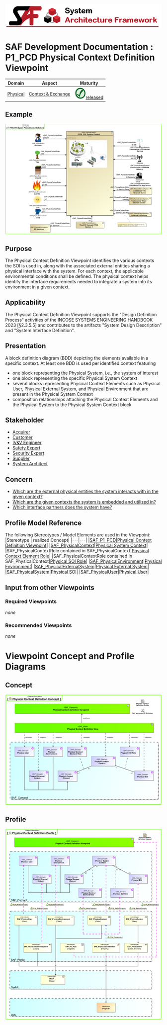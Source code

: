 ![System Architecture Framework](../../diagrams/Banner_SAF.png)
# SAF Development Documentation : **P1_PCD** Physical Context Definition Viewpoint
|**Domain**|**Aspect**|**Maturity**|
| --- | --- | --- |
|[Physical](../../domains.md#Domain-Physical)|[Context & Exchange](../../aspects.md#Aspect-Context-&-Exchange)|![Released](../../diagrams/Symbol_confirmed.png )[released](../../using-saf/maturity.md#released)|
## Example
![Physical-Context-Definition-Viewpoint-primary-example.svg](../../diagrams/vp-examples/Physical-Context-Definition-Viewpoint-primary-example.svg)
## Purpose
The Physical Context Definition Viewpoint identifies the various contexts the SOI is used in, along with the associated external entities sharing a physical interface with the system. For each context, the applicable environmental conditions shall be defined. The physical context helps identify the interface requirements needed to integrate a system into its environment in a given context.
## Applicability
The Physical Context Definition Viewpoint supports the "Design Definition Process" activities of the INCOSE SYSTEMS ENGINEERING HANDBOOK 2023 [§2.3.5.5] and contributes to the artifacts "System Design Description" and "System Interface Definition".
## Presentation
A block definition diagram (BDD) depicting the elements available in a specific context. At least one BDD is used per identified context featuring
* one block representing the Physical System, i.e., the system of interest
* one block representing the specific Physical System Context
* several blocks representing Physical Context Elements such as Physical User, Physical External System, and Physical Environment that are present in the Physical System Context
* composition relationships attaching the Physical Context Elements and the Physical System to the Physical System Context block

## Stakeholder
* [Acquirer](../../stakeholders.md#Acquirer)
* [Customer](../../stakeholders.md#Customer)
* [IV&V Engineer](../../stakeholders.md#IV&V-Engineer)
* [Safety Expert](../../stakeholders.md#Safety-Expert)
* [Security Expert](../../stakeholders.md#Security-Expert)
* [Supplier](../../stakeholders.md#Supplier)
* [System Architect](../../stakeholders.md#System-Architect)
## Concern
* [Which are the external physical entities the system interacts with in the given context?](../../concerns.md#_2021x_2_8710274_1674576758710_759449_23186)
* [Which are the given contexts the system is embedded and utilized in?](../../concerns.md#_2021x_2_8710274_1674576758891_776196_23368)
* [Which interface partners does the system have?](../../concerns.md#_2021x_2_8710274_1674576759091_673143_23507)
## Profile Model Reference
The following Stereotypes / Model Elements are used in the Viewpoint:
|Stereotype | realized Concept|
|---|---|
|[SAF_P1_PCD](../../stereotypes.md#SAF_P1_PCD)|[Physical Context Definition Viewpoint](../concept/concepts.md#Physical-Context-Definition-Viewpoint)|
|[SAF_PhysicalContext](../../stereotypes.md#SAF_PhysicalContext)|[Physical System Context](../concept/concepts.md#Physical-System-Context)|
|SAF_PhysicalContextRole contained in SAF_PhysicalContext|[Physical Context Element Role](../concept/concepts.md#Physical-Context-Element-Role)|
|SAF_PhysicalContextRole contained in SAF_PhysicalContext|[Physical SOI Role](../concept/concepts.md#Physical-SOI-Role)|
|[SAF_PhysicalEnvironment](../../stereotypes.md#SAF_PhysicalEnvironment)|[Physical Environment](../concept/concepts.md#Physical-Environment)|
|[SAF_PhysicalExternalSystem](../../stereotypes.md#SAF_PhysicalExternalSystem)|[Physical External System](../concept/concepts.md#Physical-External-System)|
|[SAF_PhysicalSystem](../../stereotypes.md#SAF_PhysicalSystem)|[Physical SOI](../concept/concepts.md#Physical-SOI)|
|[SAF_PhysicalUser](../../stereotypes.md#SAF_PhysicalUser)|[Physical User](../concept/concepts.md#Physical-User)|
## Input from other Viewpoints
### Required Viewpoints
*none*
### Recommended Viewpoints
*none*
# Viewpoint Concept and Profile Diagrams
## Concept
![Physical Context Definition Concept](diagrams/Physical-Context-Definition-Concept.svg)
## Profile
![Physical Context Definition Profile](diagrams/Physical-Context-Definition-Profile.svg)
